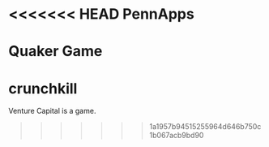 <<<<<<< HEAD
PennApps
========

Quaker Game
=======
crunchkill
==========

Venture Capital is a game.
>>>>>>> 1a1957b94515255964d646b750c1b067acb9bd90
